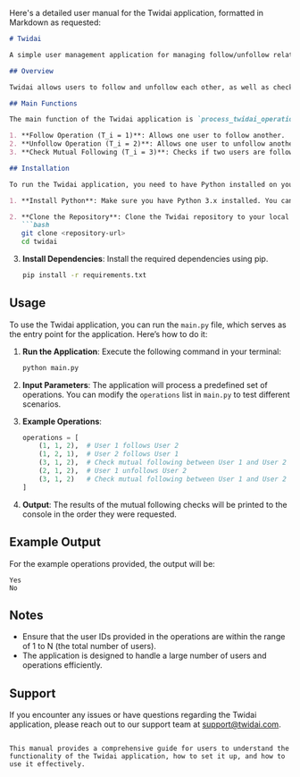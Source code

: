 Here's a detailed user manual for the Twidai application, formatted in Markdown as requested:

```markdown
# Twidai

A simple user management application for managing follow/unfollow relationships between users.

## Overview

Twidai allows users to follow and unfollow each other, as well as check mutual following relationships. This application is designed to efficiently handle user operations and provide quick responses to queries about user relationships.

## Main Functions

The main function of the Twidai application is `process_twidai_operations(N: int, Q: int, operations: List[Tuple[int, int, int]]) -> List[str]`. This function processes a series of operations related to user relationships, including:

1. **Follow Operation (T_i = 1)**: Allows one user to follow another.
2. **Unfollow Operation (T_i = 2)**: Allows one user to unfollow another.
3. **Check Mutual Following (T_i = 3)**: Checks if two users are following each other and returns "Yes" or "No".

## Installation

To run the Twidai application, you need to have Python installed on your system. You can install the required dependencies using pip. Follow these steps:

1. **Install Python**: Make sure you have Python 3.x installed. You can download it from [python.org](https://www.python.org/downloads/).

2. **Clone the Repository**: Clone the Twidai repository to your local machine.
   ```bash
   git clone <repository-url>
   cd twidai
   ```

3. **Install Dependencies**: Install the required dependencies using pip.
   ```bash
   pip install -r requirements.txt
   ```

## Usage

To use the Twidai application, you can run the `main.py` file, which serves as the entry point for the application. Here’s how to do it:

1. **Run the Application**: Execute the following command in your terminal:
   ```bash
   python main.py
   ```

2. **Input Parameters**: The application will process a predefined set of operations. You can modify the `operations` list in `main.py` to test different scenarios.

3. **Example Operations**:
   ```python
   operations = [
       (1, 1, 2),  # User 1 follows User 2
       (1, 2, 1),  # User 2 follows User 1
       (3, 1, 2),  # Check mutual following between User 1 and User 2
       (2, 1, 2),  # User 1 unfollows User 2
       (3, 1, 2)   # Check mutual following between User 1 and User 2
   ]
   ```

4. **Output**: The results of the mutual following checks will be printed to the console in the order they were requested.

## Example Output

For the example operations provided, the output will be:
```
Yes
No
```

## Notes

- Ensure that the user IDs provided in the operations are within the range of 1 to N (the total number of users).
- The application is designed to handle a large number of users and operations efficiently.

## Support

If you encounter any issues or have questions regarding the Twidai application, please reach out to our support team at [support@twidai.com](mailto:support@twidai.com).

```

This manual provides a comprehensive guide for users to understand the functionality of the Twidai application, how to set it up, and how to use it effectively.